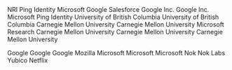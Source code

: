 
<reference anchor="OpenID" target="http://openid.net/specs/openid-connect-core-1_0.html">
  <front>
    <title>OpenID Connect Core 1.0 incorporating errata set 1</title>
    <author initials="N." surname="Sakimura" fullname="Nat Sakimura">
      <organization>NRI</organization>
    </author>
    <author initials="J." surname="Bradley" fullname="John Bradley">
      <organization>Ping Identity</organization>
    </author>
    <author initials="M." surname="Jones" fullname="Mike Jones">
      <organization>Microsoft</organization>
    </author>
    <author initials="B." surname="de Medeiros" fullname="Breno de Medeiros">
      <organization>Google</organization>
    </author>
    <author initials="C." surname="Mortimore" fullname="Chuck Mortimore">
      <organization>Salesforce</organization>
    </author>
    <date day="8" month="Nov" year="2014"/>
  </front>
</reference>

<reference anchor="owasp_redir" target="https://cheatsheetseries.owasp.org/cheatsheets/Unvalidated_Redirects_and_Forwards_Cheat_Sheet.html">
  <front>
    <title>OWASP Cheat Sheet Series - Unvalidated Redirects and Forwards</title>
    <author></author>
    <date />
  </front>
</reference>

<reference anchor="owasp_csrf" target="https://www.owasp.org/index.php/Cross-Site_Request_Forgery_(CSRF)_Prevention_Cheat_Sheet">
  <front>
    <title>Cross-Site Request Forgery (CSRF) Prevention Cheat Sheet</title>
    <author></author>
    <date />
  </front>
</reference>

<reference anchor="webappsec-referrer-policy" target="https://w3c.github.io/webappsec-referrer-policy">
  <front>
    <title>Referrer Policy</title>
    <author initials="J." surname="Eisinger">
      <organization>Google Inc.</organization>
    </author>
    <author initials="E." surname="Stark">
      <organization>Google Inc.</organization>
    </author>
    <date day="20" month="April" year="2017"/>
  </front>
</reference>

<reference anchor="oauth-v2-form-post-response-mode" target="http://openid.net/specs/oauth-v2-form-post-response-mode-1_0.html">
  <front>
    <title>OAuth 2.0 Form Post Response Mode</title>
    <author initials="M." surname="Jones" fullname="Mike Jones">
      <organization>Microsoft</organization>
    </author>
    <author initials="B." surname="Campbell" fullname="Brian Campbell">
      <organization>Ping Identity</organization>
    </author>
    <date day="27" month="April" year="2015"/>
  </front>
</reference>       


<reference anchor="oauth_security_ubc" target="http://passwordresearch.com/papers/paper267.html">
  <front>
    <title>The Devil is in the (Implementation) Details: An Empirical Analysis of OAuth SSO Systems</title>
    <author  initials="S.-T." surname="Sun" fullname="San-Tsai Sun">
      <organization abbrev="UBC">University of British Columbia</organization>
    </author>
    <author  initials="K." surname="Beznosov" fullname="Konstantin Beznosov">
      <organization abbrev="UBC">University of British Columbia</organization>
    </author>
    <date month="October" year="2012"/>
  </front>
  <format target="http://passwordresearch.com/papers/paper267.html" type="HTML" />
</reference> 

<reference anchor="oauth_security_cmu" target="http://css.csail.mit.edu/6.858/2012/readings/oauth-sso.pdf">
  <front>
    <title>OAuth Demystified for Mobile Application Developers</title>
    <author  initials="E." surname="Chen" fullname="Eric Chen">
      <organization abbrev="CMU">Carnegie Mellon University</organization>
    </author>
    <author initials="Y." surname="Pei" fullname="Yutong Pei">
      <organization abbrev="CMU">Carnegie Mellon University</organization>
    </author>
    <author initials="S." surname="Chen" fullname="Shuo Chen">
      <organization abbrev="MR">Microsoft Research</organization>
    </author>
    <author initials="Y." surname="Tian" fullname="Yuan Tian">
      <organization abbrev="CMU">Carnegie Mellon University</organization>
    </author>          
    <author initials="R." surname="Kotcher" fullname="Robert Kotcher">
      <organization abbrev="CMU">Carnegie Mellon University</organization>
    </author>
    <author initials="P." surname="Tague" fullname="Patrick Tague">
      <organization abbrev="CMU">Carnegie Mellon University</organization>
    </author>
    <date month="November" year="2014"/>
  </front>
  <format target="http://css.csail.mit.edu/6.858/2012/readings/oauth-sso.pdf" type="pdf" />
</reference>

<reference anchor="arXiv.1601.01229"
           target="http://arxiv.org/abs/1601.01229/">
  <front>
    <title>A Comprehensive Formal Security Analysis of OAuth 2.0</title>
    <author fullname="Daniel Fett" surname="Fett" initials="D."><organization/></author>
    <author fullname="Ralf Küsters" surname="Küsters" initials="R."><organization/></author>
    <author fullname="Guido Schmitz" surname="Schmitz" initials="G."><organization/></author>
    <date day="6" month="January" year="2016"/>
  </front>
  <seriesInfo name="arXiv" value="1601.01229"/>
</reference>

<reference anchor="arXiv.1704.08539"
           target="http://arxiv.org/abs/1704.08539/">
  <front>
    <title>The Web SSO Standard OpenID Connect: In-Depth Formal Security Analysis and Security Guidelines</title>
    <author fullname="Daniel Fett" surname="Fett" initials="D."><organization/></author>
    <author fullname="Ralf Küsters" surname="Küsters" initials="R."><organization/></author>
    <author fullname="Guido Schmitz" surname="Schmitz" initials="G."><organization/></author>
    <date day="27" month="April" year="2017"/>
  </front>
  <seriesInfo name="arXiv" value="1704.08539"/>
</reference>

<reference anchor="arXiv.1901.11520"
           target="http://arxiv.org/abs/1901.11520/">
  <front>
    <title>An Extensive Formal Security Analysis of the OpenID Financial-grade API</title>
    <author fullname="Daniel Fett" surname="Fett" initials="D."><organization/></author>
    <author fullname="Pedram Hosseyni" surname="Hosseyni" initials="P."><organization/></author>
    <author fullname="Ralf Küsters" surname="Küsters" initials="R."><organization/></author>
    <date day="31" month="January" year="2019"/>
  </front>
  <seriesInfo name="arXiv" value="1901.11520"/>
</reference>

<reference anchor="arXiv.1508.04324v2"
           target="http://arxiv.org/abs/1508.04324v2/">
  <front>
    <title>On the security of modern Single Sign-On Protocols: Second-Order Vulnerabilities in OpenID Connect</title>
    <author fullname="Vladislav Mladenov" surname="Mladenov" initials="V."><organization/></author>
    <author fullname="Christian Mainka" surname="Mainka" initials="C."><organization/></author>
    <author fullname="Jörg Schwenk" surname="Schwenk" initials="J."><organization/></author>
    <date day="7" month="January" year="2016"/>
  </front>
  <seriesInfo name="arXiv" value="1508.04324v2"/>
</reference>

<reference anchor="oauth_security_jcs_14" target="https://www.doc.ic.ac.uk/~maffeis/papers/jcs14.pdf">
  <front>
    <title>Discovering concrete attacks on website authorization by formal analysis</title>
    <author fullname="Chetan Bansal" surname="Bansal" initials="C."><organization/></author>
    <author fullname="Karthikeyan Bhargavan" surname="Bhargavan" initials="K."><organization/></author>
    <author fullname="Antoine Delignat-Lavaud" surname="Delignat-Lavaud" initials="A."><organization/></author>
    <author fullname="Sergio Maffeis" surname="Maffeis" initials="S."><organization/></author>
    <date day="23" month="April" year="2014"/>
  </front>
  <format target="https://www.doc.ic.ac.uk/~maffeis/papers/jcs14.pdf" type="pdf" />
</reference>

<reference anchor="bug.chromium" target="https://bugs.chromium.org/p/chromium/issues/detail?id=168213/">
  <front>
    <title>Referer header includes URL fragment when opening link using New Tab</title>
    <author></author>
    <date />
  </front>
</reference>

<reference anchor="webauthn" target="https://www.w3.org/TR/2019/REC-webauthn-1-20190304/">
  <front>
    <title>Web Authentication: An API for accessing Public Key Credentials Level 1</title>    
    <author fullname="Dirk Balfanz" surname="Balfanz" initials="D."><organization>Google</organization></author>
    <author fullname="Alexei Czeskis" surname="Czeskis" initials="A."><organization>Google</organization></author>
    <author fullname="Jeff Hodges" surname="Hodges" initials="J."><organization>Google</organization></author>
    <author fullname="J.C. Jones" surname="Jones" initials="J.C."><organization>Mozilla</organization></author>
    <author fullname="Michael B. Jones" surname="Jones" initials="M.B."><organization>Microsoft</organization></author>
    <author fullname="Akshay Kumar" surname="Kumar" initials="A."><organization>Microsoft</organization></author>
    <author fullname="Angelo Liao" surname="Liao" initials="A."><organization>Microsoft</organization></author>
    <author fullname="Rolf Lindemann" surname="Lindemann" initials="R."><organization>Nok Nok Labs</organization></author>
    <author fullname="Emil Lundberg" surname="Lundberg" initials="E."><organization>Yubico</organization></author>
    <date day="04" month="March" year="2019"/>
  </front>
</reference>

<reference anchor="webcrypto" target="https://www.w3.org/TR/2017/REC-WebCryptoAPI-20170126/">
  <front>
    <title>Web Cryptography API</title>
    <author fullname="Mark Watson" surname="Watson" initials="M."><organization>Netflix</organization></author>
    <date day="26" month="January" year="2017"/>
  </front>
</reference>

<reference anchor="subdomaintakeover" target="https://www.eecis.udel.edu/~hnw/paper/ccs16a.pdf">
  <front>
    <title>All Your DNS Records Point to Us: Understanding the Security Threats of Dangling DNS Records</title>
    <author fullname="Daiping Liu" surname="Liu" initials="D."></author>
    <author fullname="Shuai Hao" surname="Hao" initials="S."></author>
    <author fullname="Haining Wang" surname="Wang" initials="H."></author>
    <date day="24" month="October" year="2016"/>
  </front>
</reference>


<!-- To be removed when RFC has been published! -->

<reference anchor="RFC8705" target="https://www.rfc-editor.org/info/rfc8705">
<front>
<title>
OAuth 2.0 Mutual-TLS Client Authentication and Certificate-Bound Access Tokens
</title>
<author initials="B." surname="Campbell" fullname="B. Campbell">
<organization/>
</author>
<author initials="J." surname="Bradley" fullname="J. Bradley">
<organization/>
</author>
<author initials="N." surname="Sakimura" fullname="N. Sakimura">
<organization/>
</author>
<author initials="T." surname="Lodderstedt" fullname="T. Lodderstedt">
<organization/>
</author>
<date year="2020" month="February"/>
</front>
<seriesInfo name="RFC" value="8705"/>
</reference>

<reference target="https://www.w3.org/TR/CSP2" anchor="CSP-2">
    <front>
        <title>Content Security Policy Level 2</title>
        <author initials="M." surname="West"/>
        <author initials="A." surname="Barth"/>
        <author initials="D." surname="Veditz"/>
        <date month="July" year="2015"/>
    </front>
</reference>

